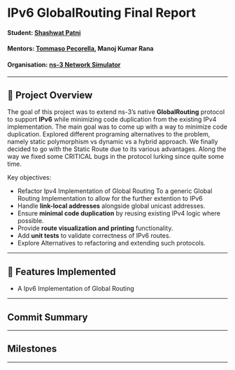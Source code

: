 # IPv6 GlobalRouting Final Report


#### Student: [Shashwat Patni](https://gitlab.com/sHasHh)
#### Mentors: [Tommaso Pecorella](https://gitlab.com/tommypec), Manoj Kumar Rana
#### Organisation: [ns-3 Network Simulator](https://www.nsnam.org/)

---

## 📖 Project Overview

The goal of this project was to extend ns-3’s native **GlobalRouting** protocol to support **IPv6** while minimizing code duplication from the existing IPv4 implementation. The main goal was to come up with a way to minimize code duplication. Explored different programing alternatives to the problem, namely static polymorphism vs dynamic vs a hybrid approach. We finally decided to go with the Static Route due to its various advantages. Along the way we fixed some CRITICAL bugs in the protocol lurking since quite some time.

Key objectives:
- Refactor Ipv4 Implementation of Global Routing To a generic Global Routing Implementation to allow for the further extention to IPv6
- Handle **link-local addresses** alongside global unicast addresses.  
- Ensure **minimal code duplication** by reusing existing IPv4 logic where possible.  
- Provide **route visualization and printing** functionality.  
- Add **unit tests** to validate correctness of IPv6 routes.
- Explore Alternatives to refactoring and extending such protocols.  

---

## 🚀 Features Implemented

- A Ipv6 Implementation of Global Routing

---

## Commit Summary

---

## Milestones

---


